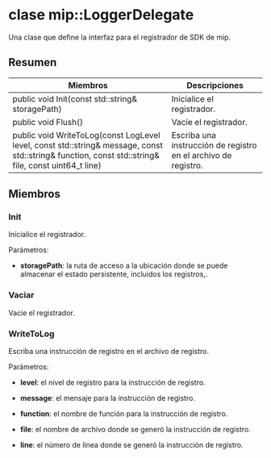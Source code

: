 # <a name="class-miploggerdelegate"></a>clase mip::LoggerDelegate 
Una clase que define la interfaz para el registrador de SDK de mip.
  
## <a name="summary"></a>Resumen
 Miembros                        | Descripciones                                
--------------------------------|---------------------------------------------
 public void Init(const std::string& storagePath)  |  Inicialice el registrador.
 public void Flush()  |  Vacíe el registrador.
 public void WriteToLog(const LogLevel level, const std::string& message, const std::string& function, const std::string& file, const uint64_t line)  |  Escriba una instrucción de registro en el archivo de registro.
  
## <a name="members"></a>Miembros
  
### <a name="init"></a>Init
Inicialice el registrador.

Parámetros:  
* **storagePath**: la ruta de acceso a la ubicación donde se puede almacenar el estado persistente, incluidos los registros,.


  
### <a name="flush"></a>Vaciar
Vacíe el registrador.
  
### <a name="writetolog"></a>WriteToLog
Escriba una instrucción de registro en el archivo de registro.

Parámetros:  
* **level**: el nivel de registro para la instrucción de registro. 


* **message**: el mensaje para la instrucción de registro. 


* **function**: el nombre de función para la instrucción de registro. 


* **file**: el nombre de archivo donde se generó la instrucción de registro. 


* **line**: el número de línea donde se generó la instrucción de registro.

